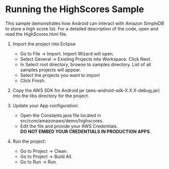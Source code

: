 Running the HighScores Sample
============================================
This sample demonstrates how Android can interact with Amazon SimpleDB to store a high score list.  For a detailed description of the code, open and read the HighScores.html file.

1. Import the project into Eclipse 
   * Go to File -> Import.  Import Wizard will open.
   * Select General -> Existing Projects into Workspace.  Click Next.
   * In Select root directory, browse to samples directory.  List of all samples projects will appear.
   * Select the projects you want to import
   * Click Finish.

2. Copy the AWS SDK for Android jar (aws-android-sdk-X.X.X-debug.jar) into the libs directory for the project. 

2. Update your App configuration:
   * Open the Constants.java file located in src/com/amazonaws/demo/highscores.
   * Edit the file and provide your AWS Credentials.  
	**DO NOT EMBED YOUR CREDENTIALS IN PRODUCTION APPS.**

3. Run the project:
   * Go to Project ->  Clean.
   * Go to Project ->  Build All.
   * Go to Run -> Run.



